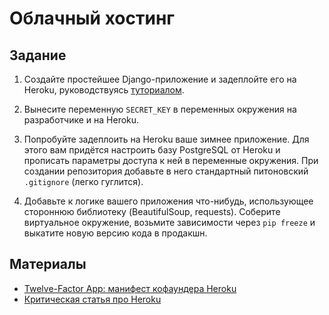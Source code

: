 Облачный хостинг
==============================

Задание
-------

1. Создайте простейшее Django-приложение и задеплойте его на Heroku, руководствуясь [туториалом](https://devcenter.heroku.com/articles/getting-started-with-django).

2. Вынесите переменную `SECRET_KEY` в переменных окружения на разработчике и на Heroku.

3. Попробуйте задеплоить на Heroku ваше зимнее приложение. Для этого вам придётся настроить базу PostgreSQL от Heroku и прописать
    параметры доступа к ней в переменные окружения. При создании репозитория добавьте в него стандартный питоновский `.gitignore` (легко гуглится).

4. Добавьте к логике вашего приложения что-нибудь, использующее стороннюю библиотеку (BeautifulSoup, requests). Соберите виртуальное окружение, возьмите зависимости через `pip freeze` и выкатите новую версию кода в продакшн.

Материалы
------
- [Twelve-Factor App: манифест кофаундера Heroku](http://12factor.net/)
- [Критическая статья про Heroku](http://tech.blog.aknin.name/2012/03/09/heroku-is-great-however/)
